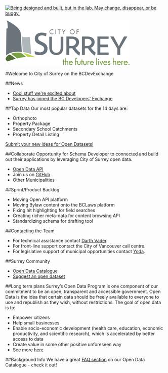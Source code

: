 <!--- 
# Header 1 text will be used for the project title
text following will be rendered as normal text paragraph
## Header 2 text will show as Section Headers (which contain groupings of Header 3's
text following will be rendered as normal text paragraph
### Header 3 text will show as Sub-Section Headers
text following will be rendered as normal text paragraph
---> 

<a rel="Exploration" href="https://github.com/BCDevExchange/docs/blob/master/discussion/projectstates.md"><img alt="Being designed and built, but in the lab. May change, disappear, or be buggy." style="border-width:0" src="https://bcdevexchange.org/badge/2.svg" title="Being designed and built, but in the lab. May change, disappear, or be buggy." /></a>

![City of Surrey Logo](https://raw.githubusercontent.com/BCDevExchange/BCDevExchange-Programs/master/Programs/Logos/surreylogo.png)

#Welcome to City of Surrey on the BCDevExchange

<!---[row start]---> 

<!---[col start]--->

##News

- [Cool stuff we're excited about](http://data.surrey.ca/related)
- [Surrey has joined the BC Developers' Exchange](http://data.surrey.ca/contact)

<!---[col end]--->

<!---[col start]--->

##Top Data
Our most popular datasets for the 14 days are:

- Orthophoto
- Property Package 
- Secondary School Catchments 
- Property Detail Listing 

[Submit your new ideas for Open Datasets!](http://data.surrey.ca/suggest)


<!---[col end]--->

<!---[row end]---> 


<!---[row start]---> 

<!---[col start]--->

##Collaborate
Opportunity for Schema Developer to connected and build out their applications by leveraging City of Surrey open data.

- [Open Data API](http://data.surrey.ca/pages/city-of-surrey-open-data-api)
- Join us on [GitHub](https://github.com/bcdevexchange)
- Other Municipalities 

<!---[col end]--->

<!---[col start]--->

##Sprint/Product Backlog
- Moving Open API platform
- Moving Bylaw content onto the BCLaws platform
- Fixing hit highlighting for field searches
- Creating richer meta-data for content browsing API
- Standardizing schema for drafting tool

<!---[col end]--->

<!---[row end]---> 

<!---[row start]--->

<!---[col start]--->

##Contacting the Team
- For technical assistance contact [Darth Vader](mailto:Todd.wilson@gov.bc.ca).
- For front-line support contact the City of Vancouver call centre.
- For legislative support of municipal opportunities contact [Yoda](mailto:Todd.WIlson@gov.bc.ca).

<!---[col end]--->

<!---[col start]--->

##Surrey Community
- [Open Data Catalogue](http://data.surrey.ca/dataset)
- [Suggest an open dataset](http://data.surrey.ca/suggest)
 
<!---[col end]--->

<!---[row end]---> 

##Long term plans
Surrey’s Open Data Program is one component of our commitment to be an open, transparent and accessible government.  Open Data is the idea that certain data should be freely available to everyone to use and republish as they wish, without restrictions.  The goal of open data is to:
 
- Empower citizens 
- Help small businesses 
- Enable socio-economic development (health care, education, economic productivity, and scientific research), which is accelerated by better access to data
- Create value in some other positive unforeseen way
- See more [here](http://www.surrey.ca/city-services/658.aspx#sthash.gx1TbvzS.dpuf)



##Background Info
We have a great [FAQ section](http://data.surrey.ca/pages/faq) on our Open Data Catalogue - check it out!



